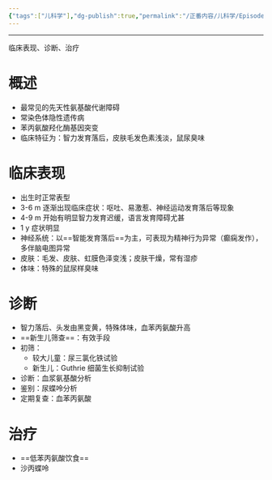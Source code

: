 ```yaml
---
{"tags":["儿科学"],"dg-publish":true,"permalink":"/正番内容/儿科学/Episode 11. 遗传性疾病/苯丙酮尿症/","dgPassFrontmatter":true}
---
```


---
临床表现、诊断、治疗
# 概述
+ 最常见的先天性氨基酸代谢障碍
+ 常染色体隐性遗传病
+ 苯丙氨酸羟化酶基因突变
+ 临床特征为：智力发育落后，皮肤毛发色素浅淡，鼠尿臭味
# 临床表现
+ 出生时正常表型
+ 3-6 m 逐渐出现临床症状：呕吐、易激惹、神经运动发育落后等现象
+ 4-9 m 开始有明显智力发育迟缓，语言发育障碍尤甚
+ 1 y 症状明显
+ 神经系统：以==智能发育落后==为主，可表现为精神行为异常（癫痫发作），多伴脑电图异常
+ 皮肤：毛发、皮肤、虹膜色泽变浅；皮肤干燥，常有湿疹
+ 体味：特殊的鼠尿样臭味
# 诊断
+ 智力落后、头发由黑变黄，特殊体味，血苯丙氨酸升高
+ ==新生儿筛查==：有效手段
+ 初筛：
	+ 较大儿童：尿三氯化铁试验
	+ 新生儿：Guthrie 细菌生长抑制试验
+ 诊断：血浆氨基酸分析
+ 鉴别：尿蝶呤分析
+ 定期复查：血苯丙氨酸
# 治疗
+ ==低苯丙氨酸饮食==
+ 沙丙蝶呤